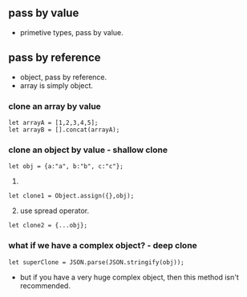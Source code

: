 ## pass by value

- primetive types, pass by value.


## pass by reference

- object, pass by reference.
- array is simply object.

### clone an array by value

```
let arrayA = [1,2,3,4,5];
let arrayB = [].concat(arrayA);
```

### clone an object by value - shallow clone

```
let obj = {a:"a", b:"b", c:"c"};
```
1. 
```
let clone1 = Object.assign({},obj);
```
2. use spread operator.
```
let clone2 = {...obj};
```

### what if we have a complex object? - deep clone

```
let superClone = JSON.parse(JSON.stringify(obj));
```

- but if you have a very huge complex object, then this method isn't recommended.
